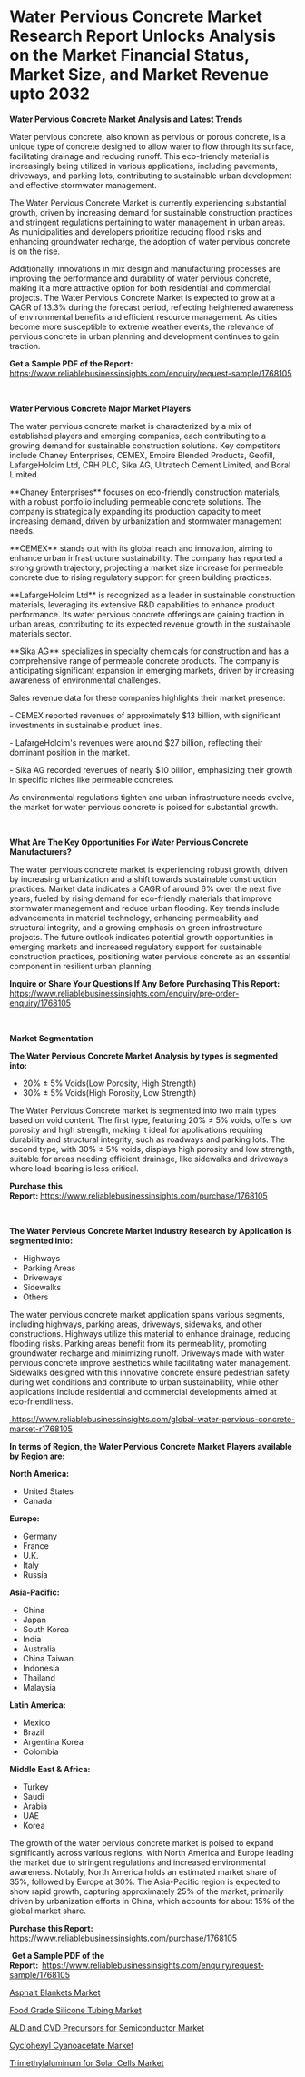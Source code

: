 <p><h1>Water Pervious Concrete Market Research Report Unlocks Analysis on the Market Financial Status, Market Size, and Market Revenue upto 2032</h1></p><p><strong>Water Pervious Concrete Market Analysis and Latest Trends</strong></p>
<p><p>Water pervious concrete, also known as pervious or porous concrete, is a unique type of concrete designed to allow water to flow through its surface, facilitating drainage and reducing runoff. This eco-friendly material is increasingly being utilized in various applications, including pavements, driveways, and parking lots, contributing to sustainable urban development and effective stormwater management.</p><p>The Water Pervious Concrete Market is currently experiencing substantial growth, driven by increasing demand for sustainable construction practices and stringent regulations pertaining to water management in urban areas. As municipalities and developers prioritize reducing flood risks and enhancing groundwater recharge, the adoption of water pervious concrete is on the rise.</p><p>Additionally, innovations in mix design and manufacturing processes are improving the performance and durability of water pervious concrete, making it a more attractive option for both residential and commercial projects. The Water Pervious Concrete Market is expected to grow at a CAGR of 13.3% during the forecast period, reflecting heightened awareness of environmental benefits and efficient resource management. As cities become more susceptible to extreme weather events, the relevance of pervious concrete in urban planning and development continues to gain traction.</p></p>
<p><strong>Get a Sample PDF of the Report:&nbsp;</strong> <a href="https://www.reliablebusinessinsights.com/enquiry/request-sample/1768105?utm_campaign=904&utm_medium=2&utm_source=Github&utm_content=ia&utm_term=02022025&utm_id=water-pervious-concrete">https://www.reliablebusinessinsights.com/enquiry/request-sample/1768105</a></p>
<p>&nbsp;</p>
<p><strong>Water Pervious Concrete Major Market Players</strong></p>
<p><p>The water pervious concrete market is characterized by a mix of established players and emerging companies, each contributing to a growing demand for sustainable construction solutions. Key competitors include Chaney Enterprises, CEMEX, Empire Blended Products, Geofill, LafargeHolcim Ltd, CRH PLC, Sika AG, Ultratech Cement Limited, and Boral Limited.</p><p>**Chaney Enterprises** focuses on eco-friendly construction materials, with a robust portfolio including permeable concrete solutions. The company is strategically expanding its production capacity to meet increasing demand, driven by urbanization and stormwater management needs.</p><p>**CEMEX** stands out with its global reach and innovation, aiming to enhance urban infrastructure sustainability. The company has reported a strong growth trajectory, projecting a market size increase for permeable concrete due to rising regulatory support for green building practices.</p><p>**LafargeHolcim Ltd** is recognized as a leader in sustainable construction materials, leveraging its extensive R&D capabilities to enhance product performance. Its water pervious concrete offerings are gaining traction in urban areas, contributing to its expected revenue growth in the sustainable materials sector.</p><p>**Sika AG** specializes in specialty chemicals for construction and has a comprehensive range of permeable concrete products. The company is anticipating significant expansion in emerging markets, driven by increasing awareness of environmental challenges.</p><p>Sales revenue data for these companies highlights their market presence: </p><p>- CEMEX reported revenues of approximately $13 billion, with significant investments in sustainable product lines.</p><p>- LafargeHolcim's revenues were around $27 billion, reflecting their dominant position in the market.</p><p>- Sika AG recorded revenues of nearly $10 billion, emphasizing their growth in specific niches like permeable concretes.</p><p>As environmental regulations tighten and urban infrastructure needs evolve, the market for water pervious concrete is poised for substantial growth.</p></p>
<p>&nbsp;</p>
<p><strong>What Are The Key Opportunities For Water Pervious Concrete Manufacturers?</strong></p>
<p><p>The water pervious concrete market is experiencing robust growth, driven by increasing urbanization and a shift towards sustainable construction practices. Market data indicates a CAGR of around 6% over the next five years, fueled by rising demand for eco-friendly materials that improve stormwater management and reduce urban flooding. Key trends include advancements in material technology, enhancing permeability and structural integrity, and a growing emphasis on green infrastructure projects. The future outlook indicates potential growth opportunities in emerging markets and increased regulatory support for sustainable construction practices, positioning water pervious concrete as an essential component in resilient urban planning.</p></p>
<p><strong>Inquire or Share Your Questions If Any Before Purchasing This Report:</strong> <a href="https://www.reliablebusinessinsights.com/enquiry/pre-order-enquiry/1768105?utm_campaign=904&utm_medium=2&utm_source=Github&utm_content=ia&utm_term=02022025&utm_id=water-pervious-concrete">https://www.reliablebusinessinsights.com/enquiry/pre-order-enquiry/1768105</a></p>
<p>&nbsp;</p>
<p><strong>Market Segmentation</strong></p>
<p><strong>The Water Pervious Concrete Market Analysis by types is segmented into:</strong></p>
<p><ul><li>20% ± 5% Voids(Low Porosity, High Strength)</li><li>30% ± 5% Voids(High Porosity, Low Strength)</li></ul></p>
<p><p>The Water Pervious Concrete market is segmented into two main types based on void content. The first type, featuring 20% ± 5% voids, offers low porosity and high strength, making it ideal for applications requiring durability and structural integrity, such as roadways and parking lots. The second type, with 30% ± 5% voids, displays high porosity and low strength, suitable for areas needing efficient drainage, like sidewalks and driveways where load-bearing is less critical.</p></p>
<p><strong>Purchase this Report:&nbsp;</strong><a href="https://www.reliablebusinessinsights.com/purchase/1768105?utm_campaign=904&utm_medium=2&utm_source=Github&utm_content=ia&utm_term=02022025&utm_id=water-pervious-concrete">https://www.reliablebusinessinsights.com/purchase/1768105</a></p>
<p>&nbsp;</p>
<p><strong>The Water Pervious Concrete Market Industry Research by Application is segmented into:</strong></p>
<p><ul><li>Highways</li><li>Parking Areas</li><li>Driveways</li><li>Sidewalks</li><li>Others</li></ul></p>
<p><p>The water pervious concrete market application spans various segments, including highways, parking areas, driveways, sidewalks, and other constructions. Highways utilize this material to enhance drainage, reducing flooding risks. Parking areas benefit from its permeability, promoting groundwater recharge and minimizing runoff. Driveways made with water pervious concrete improve aesthetics while facilitating water management. Sidewalks designed with this innovative concrete ensure pedestrian safety during wet conditions and contribute to urban sustainability, while other applications include residential and commercial developments aimed at eco-friendliness.</p></p>
<p><a href="https://www.reliablebusinessinsights.com/global-water-pervious-concrete-market-r1768105?utm_campaign=904&utm_medium=2&utm_source=Github&utm_content=ia&utm_term=02022025&utm_id=water-pervious-concrete">&nbsp;https://www.reliablebusinessinsights.com/global-water-pervious-concrete-market-r1768105</a></p>
<p><strong>In terms of Region, the Water Pervious Concrete Market Players available by Region are:</strong></p>
<p>
    <p> <strong> North America: </strong>
        <ul>
            <li>United States</li>
            <li>Canada</li>
        </ul>
        </p> 
    <p> <strong> Europe: </strong>
        <ul>
            <li>Germany</li>
            <li>France</li>
            <li>U.K.</li>
            <li>Italy</li>
            <li>Russia</li>
        </ul>
        </p> 
    <p> <strong> Asia-Pacific: </strong>
        <ul>
            <li>China</li>
            <li>Japan</li>
            <li>South Korea</li>
            <li>India</li>
            <li>Australia</li>
            <li>China Taiwan</li>
            <li>Indonesia</li>
            <li>Thailand</li>
            <li>Malaysia</li>
        </ul>
        </p> 
    <p> <strong> Latin America: </strong>
        <ul>
            <li>Mexico</li>
            <li>Brazil</li>
            <li>Argentina Korea</li>
            <li>Colombia</li>
        </ul>
        </p> 
    <p> <strong> Middle East & Africa: </strong>
        <ul>
            <li>Turkey</li>
            <li>Saudi</li>
            <li>Arabia</li>
            <li>UAE</li>
            <li>Korea</li>
        </ul>
    </p>
    </p>
<p><p>The growth of the water pervious concrete market is poised to expand significantly across various regions, with North America and Europe leading the market due to stringent regulations and increased environmental awareness. Notably, North America holds an estimated market share of 35%, followed by Europe at 30%. The Asia-Pacific region is expected to show rapid growth, capturing approximately 25% of the market, primarily driven by urbanization efforts in China, which accounts for about 15% of the global market share.</p></p>
<p><strong>Purchase this Report: </strong><a href="https://www.reliablebusinessinsights.com/purchase/1768105?utm_campaign=904&utm_medium=2&utm_source=Github&utm_content=ia&utm_term=02022025&utm_id=water-pervious-concrete">https://www.reliablebusinessinsights.com/purchase/1768105</a></p>
<p>&nbsp;<strong>Get a Sample PDF of the Report:&nbsp;&nbsp;</strong><a href="https://www.reliablebusinessinsights.com/enquiry/request-sample/1768105?utm_campaign=904&utm_medium=2&utm_source=Github&utm_content=ia&utm_term=02022025&utm_id=water-pervious-concrete">https://www.reliablebusinessinsights.com/enquiry/request-sample/1768105</a></p>
<p><strong></strong></p>
<p><p><a href="https://github.com/darenph8er/Market-Research-Report-List-1/blob/main/asphalt-blankets-market.md?utm_campaign=904&utm_medium=2&utm_source=Github&utm_content=ia&utm_term=02022025&utm_id=water-pervious-concrete">Asphalt Blankets Market</a></p><p><a href="https://github.com/nathaliehurles7142/Market-Research-Report-List-1/blob/main/food-grade-silicone-tubing-market.md?utm_campaign=904&utm_medium=2&utm_source=Github&utm_content=ia&utm_term=02022025&utm_id=water-pervious-concrete">Food Grade Silicone Tubing Market</a></p><p><a href="https://github.com/chongseney974/Market-Research-Report-List-1/blob/main/ald-and-cvd-precursors-for-semiconductor-market.md?utm_campaign=904&utm_medium=2&utm_source=Github&utm_content=ia&utm_term=02022025&utm_id=water-pervious-concrete">ALD and CVD Precursors for Semiconductor Market</a></p><p><a href="https://github.com/lateshab69/Market-Research-Report-List-1/blob/main/cyclohexyl-cyanoacetate-market.md?utm_campaign=904&utm_medium=2&utm_source=Github&utm_content=ia&utm_term=02022025&utm_id=water-pervious-concrete">Cyclohexyl Cyanoacetate Market</a></p><p><a href="https://github.com/rosalinebhakta48/Market-Research-Report-List-1/blob/main/trimethylaluminum-for-solar-cells-market.md?utm_campaign=904&utm_medium=2&utm_source=Github&utm_content=ia&utm_term=02022025&utm_id=water-pervious-concrete">Trimethylaluminum for Solar Cells Market</a></p></p>